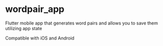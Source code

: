 # wordpair_app

Flutter mobile app that generates word pairs and allows you to save them utilizing app state

Compatible with iOS and Android